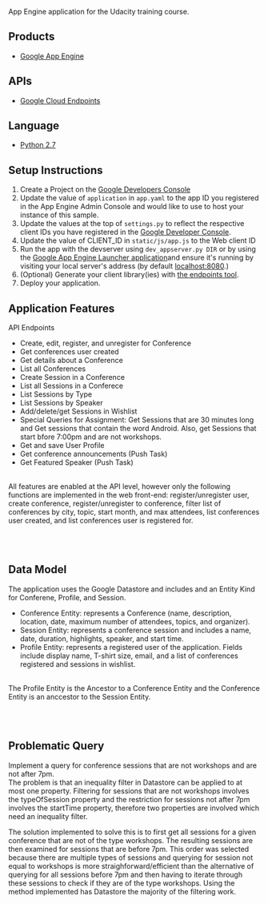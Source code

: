 App Engine application for the Udacity training course.

## Products
- [Google App Engine][1]

## APIs
- [Google Cloud Endpoints][3]

## Language
- [Python 2.7][2]

## Setup Instructions
1. Create a Project on the [Google Developers Console][4]
1. Update the value of `application` in `app.yaml` to the app ID you
   registered in the App Engine Admin Console and would like to use to host
   your instance of this sample.
1. Update the values at the top of `settings.py` to
   reflect the respective client IDs you have registered in the
   [Google Developer Console][4].
1. Update the value of CLIENT_ID in `static/js/app.js` to the Web client ID
1. Run the app with the devserver using `dev_appserver.py DIR` or by using the 
[Google App Engine Launcher application][5]and ensure it's running by visiting
 your local server's address (by default [localhost:8080][6].)
1. (Optional) Generate your client library(ies) with [the endpoints tool][7].
1. Deploy your application.

## Application Features
API Endpoints<br>
- Create, edit, register, and unregister for Conference <br>
- Get conferences user created <br>
- Get details about a Conference <br>
- List all Conferences <br>
- Create Session in a Conference <br>
- List all Sessions in a Conferece <br>
- List Sessions by Type <br>
- List Sessions by Speaker <br>
- Add/delete/get Sessions in Wishlist <br>
- Special Queries for Assignment: Get Sessions that are 30 minutes long and Get sessions that contain the word Android. Also, get Sessions that start bfore 7:00pm and are not workshops.<br>
- Get and save User Profile <br>
- Get conference announcements (Push Task) <br>
- Get Featured Speaker (Push Task) <br>
<br>
All features are enabled at the API level, however only the following functions are implemented in the web front-end: register/unregister user, create conference, register/unregister to conference, filter list of conferences by city, topic, start month, and max attendees, list conferences user created, and list conferences user is registered for.

<br><br>
## Data Model
The application uses the Google Datastore and includes and an Entity Kind for Conferene, Profile, and Session. <br>
- Conference Entity: represents a Conference (name, description, location, 
date, maximum number of attendees, topics, and organizer). <br>
- Session Entity:  represents a conference session and includes a name, 
date, duration, highlights, speaker, and start time.<br>
- Profile Entity: represents a registered user of the application. Fields 
include display name, T-shirt size, email, and a list of conferences 
registered and sessions in wishlist. <br>
<br>
The Profile Entity is the Ancestor to a Conference Entity and the Conference Entity is an anccestor to the Session Entity.
<br>

<br><br>
## Problematic Query
Implement a query for conference sessions that are not workshops and are not after 7pm.
<br>
The problem is that an inequality filter in Datastore can be applied to at most one property. Filtering 
for sessions that are not workshops involves the typeOfSession property and the restriction for sessions
not after 7pm involves the startTime property, therefore two properties are involved which need an 
inequality filter.

The solution implemented to solve this is to first get all sessions for a given conference that are 
not of the type workshops. The resulting sessions are then examined for sessions that are before 7pm. This order was selected because there are multiple types of sessions and querying for session not equal to workshops is more straighforward/efficient than the alternative of querying for all sessions before 7pm and then having to iterate through these sessions to check if they are of the type workshops. Using the method implemented has Datastore the majority of the filtering work.

<br><br>

[1]: https://developers.google.com/appengine
[2]: http://python.org
[3]: https://developers.google.com/appengine/docs/python/endpoints/
[4]: https://console.developers.google.com/
[5]: https://cloud.google.com/appengine/downloads
[6]: https://localhost:8080/
[7]: https://developers.google.com/appengine/docs/python/endpoints/endpoints_tool
